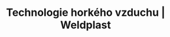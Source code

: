 ---
Filename: "zapalna-zarizeni"
Link: "file:/Users/vinayakpatel/Downloads/www.weldplast.cz/produkty/technologie-horkeho-vzduchu/zapalna-zarizeni"
product_name: "null"
product_id: "null"
title: "Technologie horkého vzduchu | Weldplast"
product_desc: ""
product_specs: ""
product_downloads: ""
href: ""
p_desc_2: ""
accessories: ""
similar_products: ""
---